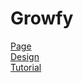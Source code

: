 <h1>Growfy</h1>

[Page](https://mikroffarad.github.io/workbench/mentors/freelancerls/layouts/growfy/) <br>
[Design](https://www.patreon.com/posts/75568778) <br>
[Tutorial](https://www.youtube.com/watch?v=7E6lHqmf4FY) <br>
